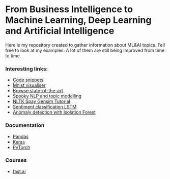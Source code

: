 # From Business Intelligence to Machine Learning, Deep Learning and Artificial Intelligence

Here is my repository created to gather information about ML&AI topics.
Fell free to look at my examples. A lot of them are still being improved from time to time.


### Interesting links:
* [Code snippets](https://chrisalbon.com)
* [Mnist visualiser](http://nn-mnist.sennabaum.com/)
* [Browse state-of-the-art](https://paperswithcode.com/sota/)
* [Spooky NLP and topic modelling](https://www.kaggle.com/arthurtok/spooky-nlp-and-topic-modelling-tutorial)
* [NLTK Spay Gensim Tutorial](https://www.kaggle.com/mjbahmani/top-3-nlp-libraries-tutorial-nltk-spacy-gensim)
* [Sentiment classification LSTM](https://blog.usejournal.com/sentiment-classification-with-natural-language-processing-on-lstm-4dc0497c1f19)
* [Anomaly detection with Isolation Forest](https://www.kaggle.com/adithya44/anomaly-detection-isolation-forest-visualization)




### Documentation
* [Pandas](http://pandas.pydata.org/pandas-docs/stable/index.html)
* [Keras](https://keras.io/)
* [PyTorch](https://pytorch.org/docs/stable/index.html/)

### Courses
* [fast.ai](http://course.fast.ai/)
